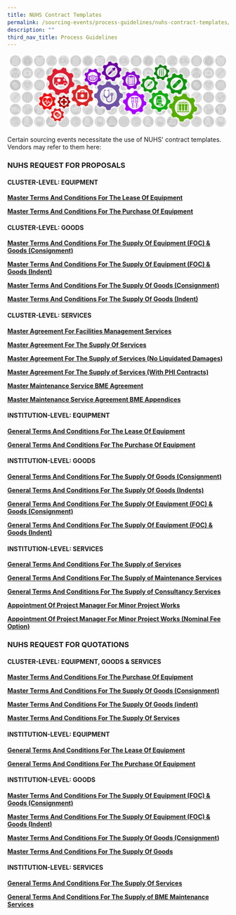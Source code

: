 ```yaml
---
title: NUHS Contract Templates
permalink: /sourcing-events/process-guidelines/nuhs-contract-templates/
description: ""
third_nav_title: Process Guidelines
---
```

![](/images/alps_sourcing_events_process_guidelines_1920x640_clear.png)

Certain sourcing events necessitate the use of NUHS' contract templates. Vendors may refer to them here:



### NUHS REQUEST FOR PROPOSALS

#### CLUSTER-LEVEL: EQUIPMENT

[**Master Terms And Conditions For The Lease Of Equipment**](/files/Contract%20Directory/NUHS%20TEMPLATES/RFPs%20Cluster%20Equipment/2_1_a_rfp_cluster%20procurement_t%20and%20c_lease%20of%20equipment_v2_31_03_23.pdf)

[**Master Terms And Conditions For The Purchase Of Equipment**](/files/Contract%20Directory/NUHS%20TEMPLATES/RFPs%20Cluster%20Equipment/2_1_b_rfp_cluster%20procurement_t%20and%20c_medical%20equipment%20onetime%20and%20term_v2%20(31_03_23).pdf)

#### CLUSTER-LEVEL: GOODS

[**Master Terms And Conditions For The Supply Of Equipment (FOC) & Goods (Consignment)**](/files/Contract%20Directory/NUHS%20TEMPLATES/RFPs%20Cluster%20Goods/2_2_a_rfp_cluster%20procurement_t%20and%20c_goods_foc-equip-placement_term_indent_v2%20(31_03_23).pdf)

[**Master Terms And Conditions For The Supply Of Equipment (FOC) & Goods (Indent)**](/files/Contract%20Directory/NUHS%20TEMPLATES/RFPs%20Cluster%20Goods/2_2_b_rfp_cluster%20procurement_t%20and%20c_goods_foc-equip-placement_term_consign_v2%20(31_03_23).pdf)

[**Master Terms And Conditions For The Supply Of Goods (Consignment)**](/files/Contract%20Directory/NUHS%20TEMPLATES/RFPs%20Cluster%20Goods/2_2_c_rfp_cluster%20procurement_t%20and%20c_goods_onetime-termcontract_indent_v2%20(31_03_23).pdf)

[**Master Terms And Conditions For The Supply Of Goods (Indent)**](/files/Contract%20Directory/NUHS%20TEMPLATES/RFPs%20Cluster%20Goods/2_2_d_rfp_cluster%20procurement_t%20and%20c_goods_termcontract_consign_v2(31_03_23).pdf)

#### CLUSTER-LEVEL: SERVICES

[**Master Agreement For Facilities Management Services**](/files/Contract%20Directory/NUHS%20TEMPLATES/RFPs%20Cluster%20Services/2_3_a_rfp_cluster%20procurement_t%20and%20c_services_master%20maintenance%20bme_v2%20(31_03_23).pdf)

[**Master Agreement For The Supply Of Services**](/files/Contract%20Directory/NUHS%20TEMPLATES/RFPs%20Cluster%20Services/2_3_b_rfp_cluster%20procurement_t%20and%20c_services_master%20maintenance%20fm_v2%20(31_03_23).pdf)

[**Master Agreement For The Supply of Services (No Liquidated Damages)**](/files/Contract%20Directory/NUHS%20TEMPLATES/RFPs%20Cluster%20Services/2_3_c_rfp_cluster%20procurement_t%20and%20c_services_v2%20(31_03_23).pdf)

[**Master Agreement For The Supply of Services (With PHI Contracts)**](/files/Contract%20Directory/NUHS%20TEMPLATES/RFPs%20Cluster%20Services/2_3_d_rfp_cluster%20procurement_t%20and%20c_services_no%20ld_v2%20(31_03_23).pdf)

[**Master Maintenance Service BME Agreement**](/files/Contract%20Directory/NUHS%20TEMPLATES/RFPs%20Cluster%20Services/2_3_e_rfp_cluster%20procurement_t%20and%20c_services_with%20institution%20contracts_v2%20(31_03_23).pdf)

[**Master Maintenance Service Agreement BME Appendices**](/files/Contract%20Directory/NUHS%20TEMPLATES/RFPs%20Cluster%20Services/2_3_f_rfp_cluster%20procurement_t%20and%20c_services_master%20maintenance%20bme%20appendices_v1.pdf)

#### INSTITUTION-LEVEL: EQUIPMENT

[**General Terms And Conditions For The Lease Of Equipment**](/files/Contract%20Directory/NUHS%20TEMPLATES/RFPs%20Institution%20Equipment/2_4_a_rfp_institution_procurement_t_and_c_lease_of_equipment_v2_(31_03_23).pdf)

[**General Terms And Conditions For The Purchase Of Equipment**](/files/Contract%20Directory/NUHS%20TEMPLATES/RFPs%20Institution%20Equipment/2_4_b_rfp_institution_procurement_t_and_c_medical_equip_one_time_and_term_v2_(31_03_23).pdf)

#### INSTITUTION-LEVEL: GOODS

[**General Terms And Conditions For The Supply Of Goods (Consignment)**](/files/Contract%20Directory/NUHS%20TEMPLATES/RFPs%20Institution%20Goods/2_5_c_rfp_institution_procurement_t_and_c_goods_term_under_consign_v2_(31_03_23).pdf)

[**General Terms And Conditions For The Supply Of Goods (Indents)**](/files/Contract%20Directory/NUHS%20TEMPLATES/RFPs%20Institution%20Goods/2_5_d_rfp_institution_procurement_t_and_c_goods_one_time_term_indent_v2_(31_03_23).pdf)

[**General Terms And Conditions For The Supply Of Equipment (FOC) & Goods (Consignment)**](/files/Contract%20Directory/NUHS%20TEMPLATES/RFPs%20Institution%20Goods/2_5_a_rfp_institution_procurement_t_and_c_goods_placement_equip_cons_consign_v2_(31_03_23).pdf)

[**General Terms And Conditions For The Supply Of Equipment (FOC) & Goods (Indent)**](/files/Contract%20Directory/NUHS%20TEMPLATES/RFPs%20Institution%20Goods/2_5_b_rfp_institution%20procurement_t_and_c_goods_placement_equip_cons_ind_v2_(31_03_23).pdf)

#### INSTITUTION-LEVEL: SERVICES

[**General Terms And Conditions For The Supply of Services**](/files/Contract%20Directory/NUHS%20TEMPLATES/Institution%20Level%20:%20Services/2_6_a_rfp_institution%20procurement_t%20and%20c_services_v2%20(31_03_23).pdf)

[**General Terms And Conditions For The Supply of Maintenance Services**](/files/Contract%20Directory/NUHS%20TEMPLATES/Institution%20Level%20:%20Services/2_6_b_rfp_institution%20procurement_t%20and%20c_services_bme%20maintenanceservices_v3%20(31_03_23).pdf)

[**General Terms And Conditions For The Supply of Consultancy Services**](/files/Contract%20Directory/NUHS%20TEMPLATES/Institution%20Level%20:%20Services/2_6_c_rfp_institution%20procurement_t%20and%20c_services_consultancy%20services_v2%20(31_03_23).pdf)

[**Appointment Of Project Manager For Minor Project Works**](/files/Contract%20Directory/NUHS%20TEMPLATES/Institution%20Level%20:%20Services/2_6_d_e_rfp_institution%20procurement_t%20and%20c_services_projectmanagement_v3%20(31_03_23).pdf)

[**Appointment Of Project Manager For Minor Project Works (Nominal Fee Option)**](/files/Contract%20Directory/NUHS%20TEMPLATES/Institution%20Level%20:%20Services/nuhs_rfp_procurement_t&c_services_project_management_contract_nominal_fee_option_v21_300921.pdf)

### NUHS REQUEST FOR QUOTATIONS

#### CLUSTER-LEVEL: EQUIPMENT, GOODS & SERVICES

[**Master Terms And Conditions For The Purchase Of Equipment**](/files/Contract%20Directory/NUHS%20TEMPLATES/CLUSTER%20EQUIPMENT%20RFQS/2_1_1_a_rfq_cluster%20procurement_t%20and%20c_medical%20equipment_v2%20(31_03_23).pdf)

[**Master Terms And Conditions For The Supply Of Goods (Consignment)**](/files/Contract%20Directory/NUHS%20TEMPLATES/RFQs%20Cluster%20Equipment/2_1_1_b_rfq_cluster%20procurement_t%20and%20c_goods_onetime-termcontract_consign_v3%20(31_03_23)%20(1).pdf)

[**Master Terms And Conditions For The Supply Of Goods (indent)**](/files/Contract%20Directory/NUHS%20TEMPLATES/RFQs%20Cluster%20Equipment/2_1_1_c_rfq_cluster%20procurement_t%20and%20c_goods_onetime-termcontract_indent_v3%20(31_03_23).pdf)

[**Master Terms And Conditions For The Supply Of Services**](/files/Contract%20Directory/NUHS%20TEMPLATES/RFQs%20Cluster%20Equipment/2_1_1_c_rfq_cluster%20procurement_t%20and%20c_goods_onetime-termcontract_indent_v3%20(31_03_23).pdf)

#### INSTITUTION-LEVEL: EQUIPMENT

[**General Terms And Conditions For The Lease Of Equipment**](/files/Contract%20Directory/NUHS%20TEMPLATES/RFQs%20Institution%20Equipment/2_1_2_a_rfq_institution_procurement_t_and_c_lease_of_equipment_v2_(31_03_23).pdf)

[**General Terms And Conditions For The Purchase Of Equipment**](/files/Contract%20Directory/NUHS%20TEMPLATES/RFQs%20Institution%20Equipment/2_1_2_b_rfq_institution_procurement_t_and_c_med_equip_one_time_blanket_and_term_v2_(31_03_23).pdf)

#### INSTITUTION-LEVEL: GOODS

[**Master Terms And Conditions For The Supply Of Equipment (FOC) & Goods (Consignment)**](/files/Contract%20Directory/NUHS%20TEMPLATES/RFQs%20Institution%20Goods/2_1_3_a_rfq_institution_procurement_t_and_c_goods_placement_equip_consign_v2_(31_03_23).pdf)

[**Master Terms And Conditions For The Supply Of Equipment (FOC) & Goods (Indent)**](/files/Contract%20Directory/NUHS%20TEMPLATES/RFQs%20Institution%20Goods/2_1_3_b_rfq_institution_procurement_t_and_c_goods_placement_equip_indent_v2_(31_03_23).pdf)

[**Master Terms And Conditions For The Supply Of Goods (Consignment)**](/files/Contract%20Directory/NUHS%20TEMPLATES/RFQs%20Institution%20Goods/2_1_3_c_rfq_institution_procurement_t_and_c_goods_term_under_consign_v2_(31_03_23).pdf)

[**Master Terms And Conditions For The Supply Of Goods**](/files/Contract%20Directory/NUHS%20TEMPLATES/RFQs%20Institution%20Goods/2_1_3_d_rfq_institution_procurement_t_and_c_goods_one_time_blanket_and_term_ind_v2_(31_03_23).pdf)

#### INSTITUTION-LEVEL: SERVICES

[**General Terms And Conditions For The Supply Of Services**](/files/Contract%20Directory/NUHS%20TEMPLATES/RFQs%20Institution%20Services/2_1_4_a_rfq_institution_procurement_t_and_c_services_v2_(31_03_23).pdf)

[**General Terms And Conditions For The Supply of BME Maintenance Services**](/files/Contract%20Directory/NUHS%20TEMPLATES/RFQs%20Institution%20Services/2_1_4_b_c_rfq_institution_procurement_t_and_c_services_bme_maintenance_services_v3_(31_03_23).pdf)